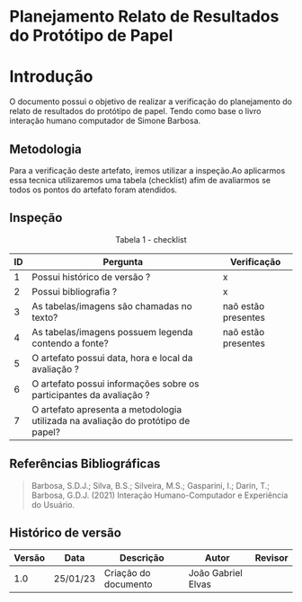 # Planejamento Relato de Resultados do Protótipo de Papel

# Introdução

O documento possui o objetivo de realizar a verificação do planejamento do relato de resultados do protótipo de papel. Tendo como base o livro interação humano 
computador de Simone Barbosa.

## Metodologia

Para a verificação deste artefato, iremos utilizar a inspeção.Ao aplicarmos essa tecnica utilizaremos uma tabela (checklist) afim de avaliarmos se todos os pontos 
do artefato foram atendidos.

## Inspeção

<figcaption><center>
    Tabela 1 - checklist
</figcaption>

| ID  | Pergunta                                                                                       | Verificação         |
| --- | ---------------------------------------------------------------------------------------------- | ------------------- |
| 1   | Possui histórico de versão ?                                                                   | x                   |
| 2   | Possui bibliografia ?                                                                          | x                   |
| 3   | As tabelas/imagens são chamadas no texto?                                                      | naõ estão presentes |
| 4   | As tabelas/imagens possuem legenda contendo a fonte?                                           | naõ estão presentes |
| 5   | O artefato possui data, hora e local da avaliação ?                                            |                     |
| 6   | O artefato possui informações sobre os participantes da avaliação ?                            |                     |
| 7   | O artefato apresenta a metodologia utilizada na avaliação do protótipo de papel?               |                     |

## Referências Bibliográficas

> Barbosa, S.D.J.; Silva, B.S.; Silveira, M.S.; Gasparini, I.; Darin, T.; Barbosa, G.D.J. (2021) Interação Humano-Computador e Experiência do Usuário.
## Histórico de versão

| Versão | Data     | Descrição            | Autor              | Revisor             |
| ------ | -------- | -------------------- | ------------------ | ------------------- |
| 1.0    | 25/01/23 | Criação do documento | João Gabriel Elvas |                     |
